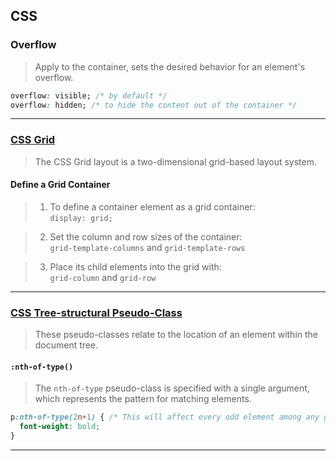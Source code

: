 ## CSS
### Overflow
> Apply to the container, sets the desired behavior for an element's overflow.
```css
overflow: visible; /* by default */
overflow: hidden; /* to hide the content out of the container */
```

---

### [CSS Grid](https://css-tricks.com/snippets/css/complete-guide-grid/)
> The CSS Grid layout is a two-dimensional grid-based layout system.

#### Define a Grid Container
> 1. To define a container element as a grid container: <br/>
> `display: grid;`

> 2. Set the column and row sizes of the container: <br/>
> `grid-template-columns` and `grid-template-rows`

> 3. Place its child elements into the grid with: <br/>
> `grid-column` and `grid-row`

---

### [CSS Tree-structural Pseudo-Class](https://developer.mozilla.org/en-US/docs/Web/CSS/Pseudo-classes)
> These pseudo-classes relate to the location of an element within the document tree.
#### `:nth-of-type()`
> The `nth-of-type` pseudo-class is specified with a single argument, which represents the pattern for matching elements.
```css
p:nth-of-type(2n+1) { /* This will affect every odd element among any group of siblings */
  font-weight: bold;
}
```

---
